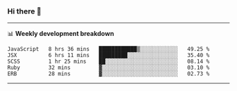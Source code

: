 ### Hi there 👋

-------

📊 **Weekly development breakdown**
<!--START_SECTION:waka-->
```text
JavaScript   8 hrs 36 mins   ████████████▒░░░░░░░░░░░░   49.25 % 
JSX          6 hrs 11 mins   █████████░░░░░░░░░░░░░░░░   35.40 % 
SCSS         1 hr 25 mins    ██░░░░░░░░░░░░░░░░░░░░░░░   08.14 % 
Ruby         32 mins         ▓░░░░░░░░░░░░░░░░░░░░░░░░   03.10 % 
ERB          28 mins         ▓░░░░░░░░░░░░░░░░░░░░░░░░   02.73 % 
```
<!--END_SECTION:waka-->
-------

<!--
**ashish-r/ashish-r** is a ✨ _special_ ✨ repository because its `README.md` (this file) appears on your GitHub profile.

Here are some ideas to get you started:

- 🔭 I’m currently working on ...
- 🌱 I’m currently learning ...
- 👯 I’m looking to collaborate on ...
- 🤔 I’m looking for help with ...
- 💬 Ask me about ...
- 📫 How to reach me: ...
- 😄 Pronouns: ...
- ⚡ Fun fact: ...
-->
